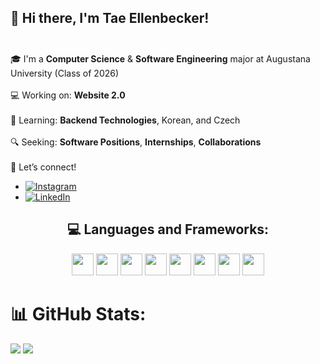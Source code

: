 ## 👋 Hi there, I'm Tae Ellenbecker!<br><br>
🎓 I'm a **Computer Science** & **Software Engineering** major at Augustana University (Class of 2026)<br><br>
💻 Working on: **Website 2.0**<br><br>
🧠 Learning: **Backend Technologies**, Korean, and Czech <br><br>
🔍 Seeking: **Software Positions**, **Internships**, **Collaborations**<br><br>
🚀 Let’s connect!<br>
  - [![Instagram](https://img.shields.io/badge/Instagram-%23E4405F.svg?logo=Instagram&logoColor=white)](https://instagram.com/tae.ellenbecker) 
  - [![LinkedIn](https://img.shields.io/badge/LinkedIn-%230077B5.svg?logo=linkedin&logoColor=white)](https://www.linkedin.com/in/tae-ellenbecker-384194225/) 

<h2 align="center">💻 Languages and Frameworks:</h2>

<p align="center">
  <img src="https://cdn.jsdelivr.net/gh/devicons/devicon@latest/icons/java/java-original.svg" height="35" />
  <img src="https://cdn.jsdelivr.net/gh/devicons/devicon@latest/icons/python/python-original.svg" height="35" />
  <img src="https://cdn.jsdelivr.net/gh/devicons/devicon@latest/icons/cplusplus/cplusplus-original.svg" height="35" />
  <img src="https://cdn.jsdelivr.net/gh/devicons/devicon@latest/icons/c/c-original.svg" height="35" />
  <img src="https://cdn.jsdelivr.net/gh/devicons/devicon@latest/icons/html5/html5-original.svg" height="35"/>
  <img src="https://cdn.jsdelivr.net/gh/devicons/devicon@latest/icons/css3/css3-original.svg" height="35"/>
  <img src="https://cdn.jsdelivr.net/gh/devicons/devicon@latest/icons/javascript/javascript-original.svg" height="35"/>
  <img src="https://cdn.jsdelivr.net/gh/devicons/devicon@latest/icons/nodejs/nodejs-original.svg" height="35"/>
</p>
 
# 📊 GitHub Stats:
![](https://nirzak-streak-stats.vercel.app/?user=TaeEllenbecker&theme=dark&hide_border=false)
![](https://github-readme-stats.vercel.app/api/top-langs/?username=TaeEllenbecker&theme=dark&hide_border=false&include_all_commits=true&count_private=true&layout=compact)
